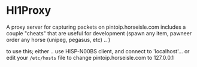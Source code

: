# HI1Proxy
A proxy server for capturing packets on pintoip.horseisle.com
includes a couple "cheats" that are useful for development 
(spawn any item, pawneer order any horse (unipeg, pegasus, etc) .. )

to use this; either .. use HISP-N00BS client, and connect to 'localhost'...
or edit your ``/etc/hosts`` file to change pintoip.horseisle.com to 127.0.0.1 
